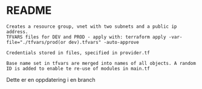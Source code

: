 
# README

```
Creates a resource group, vnet with two subnets and a public ip address.
TFVARS files for DEV and PROD - apply with: terraform apply -var-file="./tfvars/prod(or dev).tfvars" -auto-approve 
```

```
Credentials stored in files, specified in provider.tf 
```

```
Base name set in tfvars are merged into names of all objects. A random ID is added to enable te re-use of modules in main.tf 
```

Dette er en oppdatering i en branch